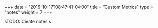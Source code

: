 +++
date = "2016-10-17T08:47:41-04:00"
title = "Custom Metrics"
type = "notes"
weight = 7
+++

sTODO: Create notes
s
